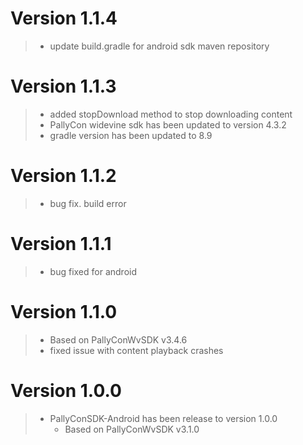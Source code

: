 # Version 1.1.4

>- update build.gradle for android sdk maven repository

# Version 1.1.3

>- added stopDownload method to stop downloading content
>- PallyCon widevine sdk has been updated to version 4.3.2
>- gradle version has been updated to 8.9

# Version 1.1.2

>- bug fix. build error

# Version 1.1.1

>- bug fixed for android

# Version 1.1.0

> - Based on PallyConWvSDK v3.4.6
> - fixed issue with content playback crashes

# Version 1.0.0

> - PallyConSDK-Android has been release to version 1.0.0 
>   - Based on PallyConWvSDK v3.1.0
